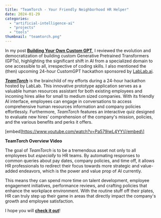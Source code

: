 ```yaml
---
title: "TeamTorch - Your Friendly Neighborhood HR Helper"
date: 2024-01-29
categories: 
  - "artificial-intelligence-ai"
  - "projects"
  - "tools"
thumbnail: "teamtorch.png"
---
```


In my post **[Building Your Own Custom GPT](https://quadraticgames.com/building-your-own-custom-gpt/)**, I reviewed the evolution and democratization of building custom Generative Pretrained Transformers (GPTs), highlighting the significant shift in AI from a specialized domain to one accessible to all, irrespective of coding skills. I also mentioned the (then) upcoming 24-hour CustomGPT hackathon sponsored by [LabLab.ai](http://lablab.ai/).

[_**TeamTorch**_](https://lablab.ai/event/create-your-custom-gpts/quadratic-games/teamtorch-your-friendly-neighborhood-hr-helper) is the brainchild of my efforts during a 24-hour hackathon hosted by LabLab. This innovative prototype application serves as a valuable human resources assistant for both existing employees and incoming hires alike for small to medium sized companies. With its friendly AI interface, employees can engage in conversations to access comprehensive human resources information and company policies effortlessly. Furthermore, _TeamTorch_ features an interactive quiz designed to evaluate new hires' comprehension of the company's mission, policies, and the various benefits and perks it offers.

\[embed\]https://www.youtube.com/watch?v=Pa579iwL4YY\[/embed\]

**TeamTorch Overview Video**

The goal of _TeamTorch_ is to be a tremendous asset not only to all employees but _especially_ to HR teams. By automating responses to common queries about pay dates, company policies, and time off, it allows HR professionals to redirect their focus towards more strategic and value-added endeavors, which is the power and value prop of AI currently.

This means they can spend more time on talent development, employee engagement initiatives, performance reviews, and crafting policies that enhance the workplace environment. With the routine stuff off their plates, HR can truly step up their game in areas that directly impact the company's growth and employee satisfaction.

I hope you will **[check it out](https://lablab.ai/event/create-your-custom-gpts/quadratic-games/teamtorch-your-friendly-neighborhood-hr-helper)**!
